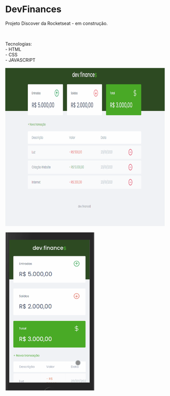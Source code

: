 # DevFinances
<p>Projeto Discover da  Rocketseat - em construção.</p>
<br><br>
Tecnologias:<br>
- HTML <br>
- CSS <br>
- JAVASCRIPT
<br><br>

<img src="demon/Finances03.gif" height="500">
<br><br>
<img text algn="center" src="demon/Finances04.gif" height="500">
